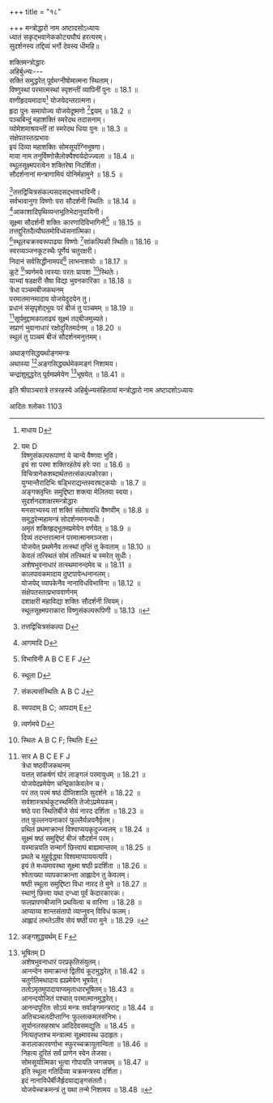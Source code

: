 +++
title = "१८"

+++
मन्त्रोद्धारो नाम अष्टादसोऽध्यायः  
ध्यातं सकृद्भवानेककोट्यघौघं हरत्यरम्।  
सुदर्शनस्य तद्दिव्यं भर्गो देवस्य धीमहि॥  
  
शक्तिमन्त्रोद्धारः  
अहिर्बुध्न्यः---  
सक्तिं समुद्धरेत् पूर्वमग्नीषोमात्मना स्थिताम्।  
विष्णुस्थां परमात्मस्थां स्पृशन्तीं व्यापिनीं पुनः ॥ 18.1 ॥  
वाणीहृदयमादाय[^1] योजयेदन्तरात्मना।  
हृदा पुनः समायोज्य योजयेदूष्मणो [^2]द्वयम् ॥ 18.2 ॥  
पञ्चबिन्दुं महाशक्तिं स्मरेदथ तदासनाम्।  
व्योमेशमाश्रयन्तीं तां स्मरेदथ धिया पुनः ॥ 18.3 ॥  
संक्षेपतस्तत्प्रभावः  
इयं दिव्या महाशक्तिः सोमसूर्याग्निभूषणा।  
माया नाम तनुर्विष्णोत्त्रैलोक्यैश्वर्यदोज्ज्वला ॥ 18.4 ॥  
स्थूलसूक्ष्मपरत्वेन शक्तिरेषा निदर्शिता।  
सौदर्शनानां मन्त्राणामियं योनिर्महामुने ॥ 18.5 ॥  

[^1]: माधाय D  

[^2]: यमः D  
विष्णुसंकल्परूपाणां ये चान्ये वैष्णवा भुवि।  
इयं सा परमा शक्तिरहंतेयं हरेः परा ॥ 18.6 ॥  
विचित्रानेकशब्दार्थतत्तत्संकल्पकोरका।  
युग्मान्तैरादिभिः षड्भिराद्यन्तस्वरषट्कयोः ॥ 18.7 ॥  
अङ्गक्लृप्तिः समुद्दिष्टा शक्त्या मेलितया स्वया।  
सुदर्शनदशाक्षरमन्त्रोद्धारः  
मनसाभ्यस्य तां शक्तिं संतोषावधि वैष्णवीम् ॥ 18.8 ॥  
समुद्धरेन्महामन्त्रं सोदर्शनमनन्यधीः।  
अमृतं शक्तिहृद्भूतमप्रमेयेन [^3]वर्णयेत् ॥ 18.9 ॥  
दिव्यं तदन्तरात्मानं परमात्मानमञ्जसा।  
योजयेत् प्रथमेनैव तत्स्थां तृप्तिं तु केवलाम् ॥ 18.10 ॥  
केवलं तत्स्थितं सोमं [^4]तत्स्थितं च स्मरेत् सुधीः।  
अशेषभुवनाधारं [^5]तत्स्थमानन्दमेव च ॥ 18.11 ॥  
[^4]कालपावकमादाय दुष्टपापेन्धनानलम्।  
योजयेद् व्यापकेनैव नानाविधविभाविना ॥ 18.12 ॥  
संक्षेपतस्तत्प्रभाववार्णनम्  
[^7]दशाक्षरी महाविद्या शक्तिः सौदर्शनी त्वियम्।  
स्थूलसूक्ष्मपराकारा विष्णुसंकल्परूपिणी ॥ 18.13 ॥  

[^3]: कल्पयेत् E  

[^4]: तत्तत्स्थानं B.C  

[^5]: तत्समानन्द D  

[^6]: कालप्रापक D  

[^7]: दशाक्षरा D  
  
[^8]तत्तद्विचित्रसंकल्पसदसद्भावभाविनी।  
सर्वभावानुगा विष्णोः परा सौदर्शनी स्थितिः ॥ 18.14 ॥  
[^9]आकाशादिपृथिव्यन्तभूतिभेदानुयायिनी।  
सूक्ष्मा सौदर्शनी शक्तिः कारणादिविभागिनी[^10] ॥ 18.15 ॥  
तत्तद्दुरितदैत्यौघतमोविध्वंसनात्मिका।  
[^11]स्थूलचक्रस्वरूपाढ्या विष्णोः [^12]सांकल्पिकी स्थितिः॥ 18.16 ॥  
स्वरव्यञ्जनकूटस्थैः पूर्णेयं चतुरक्षरी।  
निदानं सर्वसिद्धीनामपदं[^13] लाभनाशयोः ॥ 18.17 ॥  
कूटे [^14]त्र्यर्णमये त्वस्याः परतः प्रायशः [^15]स्थितेः।  
याभ्यां षडक्षरी सैषा विद्या भुवनकारिका ॥ 18.18 ॥  
त्रेधा पञ्चमबीजकथनम्  
परमातमानमादाय योजयेदुदयेन तु।  
प्रधानं संसृपृशेद्भूयः परं बीजं तु पञ्चमम् ॥ 18.19 ॥  
[^16]सूर्यमुद्दामकालाढ्यं सूक्ष्मं तद्बीजमुच्यते।  
सप्राणं भुवानाधारं रक्षोदुरितमर्दनम् ॥ 18.20 ॥  
स्थूलं तु पञ्चमं बीजं सौदर्शनमनुत्तमम्।  

[^8]: तत्तद्विचित्रसंकल्पा D  

[^9]: आगमादि D  

[^10]: विभाविनी A B C E F J  

[^11]: स्थूला D  

[^12]: संकल्पसंस्थितिः A B C J  

[^13]: स्वपदाम् B C; आपदाम् E  

[^14]: त्वर्णमये D  

[^15]: स्थितः A B C F; स्थितिः E  

[^16]: सार A B C E F J  
त्रेधा षष्ठवीजकथनम्  
यत्तत् सांकर्षणं घोरं लाङ्गलं परमायुधम् ॥ 18.21 ॥  
योजयेदप्रमेयेण चन्द्रिकाकेवलेन च।  
परं तत् परमं षष्ठं दीप्तिशालि सुदर्शने ॥ 18.22 ॥  
सर्वशास्त्रार्थकूटस्थमिति[^17] तेजोऽप्रमेयकम्।  
षष्ठे [^18]परा स्थितिर्बीजे सेयं नारद दर्शिता ॥ 18.23 ॥  
तत् फुल्लनयनाकारं फुल्लैर्यन्नयनैर्वृतम्[^19]।  
प्रथितं प्रथमाक्रान्तं विश्वाप्ययकृदुज्ज्वलम् ॥ 18.24 ॥  
सूक्ष्मं षष्ठं समुद्दिष्टं बीजं सौदर्शनं परम्।  
यस्मान्नयति सन्मार्गं [^20]छित्त्वाघं बाह्यमान्तरम् ॥ 18.25 ॥  
प्रथते च मुहुर्वृद्ध्या विश्वमाप्याययत्यपि।  
इयं ते मध्यमावस्था सूक्ष्मा षष्ठी प्रदर्शिता ॥ 18.26 ॥  
[^21]श्वेताख्या व्यापकाक्रान्ता आह्लादेन तु केवलम्।  
षष्ठी स्थूला समुद्दिष्टा विधा नारद ते मुने ॥ 18.27 ॥  
स्थाणुं छित्त्वा यथा दग्ध्वा [^22]पूर्वं केदारकारकः।  
[^23]फलप्रापणबीजानि प्रथयित्वा च वारिणा ॥ 18.28 ॥  
आप्याय्य शान्तसंतापो व्याप्नुवन् विविधं फलम्।  
आह्लादं लभतेऽतीव सेयं षष्ठीं परा मुने ॥ 18.29 ॥  

[^17]: मति D E J  

[^18]: वरा A B C D  

[^19]: उन्नयनैर्वृतम् B C  

[^20]: नित्वाघम् D  

[^21]: श्वेताख्यो व्यापकाक्रान्त आह्लादेन च केवलम् D  

[^22]: पुरा A B C J  

[^23]: फलप्रमाण A B C E J  
इति ते दर्शिता शश्वच्छक्तिः सा षोडशाक्षरी।  
सुदर्शनगायत्री  
स्वशक्त्या तु समाक्रान्ता गायत्री सेयमीरिता ॥ 18.30 ॥  
पुनः शक्तिमन्त्रवैभवः  
एषा सौदर्शनी शक्तिर्भवबीजक्षयंकरी।  
[^24]जप्तार्चिता हुता ध्याता तारयत्येव साधकम् ॥ 18.31 ॥  
अस्याः प्रातिस्विकं बीजं चतुर्थं कूटमुत्तमम्।  
[^25]स्मृता प्रातिस्विकी शक्तिस्तृप्तिः[^26] सोमामृतात्मिका॥ 18.32 ॥  
शक्तिमन्त्रस्य प्रथमद्वितीयाक्षराभ्यां पुरुषसूक्तश्रीसूक्तयोराविर्भावः  
अक्षरादादिमादस्याः सूक्तं पौरुषमुद्गतम्।  
द्वितीयाक्षरसंभूतं श्रीसूक्तं नाम यन्मुने ॥ 18.33 ॥  
संक्षेपतो मन्त्रार्थवर्णनम्  
[^27]सहयोर्यत् स्मृतं ज्ञानं तत् सहस्रारमुच्यते।  
सहो बलं समाख्यातं तत् स्रवत्यखिलेन यत् ॥ 18.34 ॥  
तत् सहस्रं समाख्यातमनन्तं[^28] प्राणनं च तत्।  
[^29]अरं ज्ञानं समाख्यातं नित्यशुद्धं निरञ्जनम् ॥ 18.35 ॥  

[^24]: जप्तार्चितहुतध्याता D  

[^25]: C omits the portion from here up to the end of the chapter  

[^26]: तृप्तिसोमा D  

[^27]: सहसोः A.J; महसोः B.  

[^28]: मनन्तप्राणिगं D.  

[^29]: आरं D.  
ज्ञानक्रियात्मिका [^30]शक्तिरिति सौदर्शनी कला।  
संप्राप्योदयमुद्दामं भुवनस्य कृते स्वयम् ॥ 18.36 ॥  
प्राणसूर्यात्मिका भूत्वा परमात्मस्वरूपिणी।  
निहत्य दुरितं [^31]शश्वद्विश्वमाप्याययन्त्यपि[^32] ॥ 18.37 ॥  
[^33]स्वेता प्रसन्नभूयिष्ठा स्वयमानन्दते मुहुः।  
[^34]संहृतैर्विगृहीतैश्च वाक्यैर्वर्णैः पदैरपि ॥ 18.38 ॥  
लेशतोऽर्थगतिः प्रोक्ता [^35]विस्तृत्या नैव शक्यते।  
सुदर्शनसप्ताक्षरी  
प्रणवेन समाक्रान्ता सेयं सप्ताक्षरी [^36]स्मृता ॥ 18.39 ॥  
सुदर्शनाष्टाक्षरी  
[^37]स्वशक्त्या च समाक्रान्ता सेयमष्टाक्षरी स्मृता।  
सुदर्शननवाक्षरी  
श्रिया समेता भूयोऽपि स्मृता सैषा [^38]नवाक्षरी ॥ 18.40 ॥  
  
अथाङ्गसिद्ध्यर्थाङ्गमन्त्रः  
अथास्या [^39]अङ्गसिद्ध्यर्थमेकमङ्गं निशामय।  
चन्द्रांशुमुद्धरेत् पूर्वमप्रमेयेण [^40]भूषयेत् ॥ 18.41 ॥  

[^30]: शक्तिरतः सौदर्शनी परा D  

[^31]: विश्वं विश्व D  

[^32]: यत्यपि A B E F G  

[^33]: श्वते A B E F  

[^34]: संहतैः D  

[^35]: विस्तृत्याम् D  

[^36]: वरा D  

[^37]: D omits this line  

[^38]: नवाक्षरा A B  

[^39]: अङ्गशुद्ध्यर्थम् E F  

[^40]: भूषितम् D  
अशेषभुवनाधारं परप्रकृतिसंयुतम्।  
आनन्देन समाक्रान्तं द्वितीयं कूटमुद्धरेत् ॥ 18.42 ॥  
चतुर्गतिमथादाय ह्यप्रमेयेण भूषयेत्।  
ततोऽमृतमुपादायाप्यमृताधारभूषितम्॥ 18.43 ॥  
आनन्दयोजितं [^41]पश्चात् परमात्मानमुद्धरेत्।  
आनन्दपूरितः[^42] सोऽयं मन्त्रः सर्वाङ्गमन्त्रराट् ॥ 18.44 ॥  
अतिचञ्चलदीप्ताग्निः फुल्लत्कमलसंनिभः।  
सूर्यानलसहस्राभ आदिदेवसमद्युतिः ॥ 18.45 ॥  
नित्यतृप्तश्च मन्त्रात्मा [^43]सूक्ष्मावस्थ उदाहृतः।  
[^44]करालाकारवर्णाभा स्फुरच्चक्रायुतान्विता[^45] ॥ 18.46 ॥  
निहत्य दुरितं सर्वं प्राणेन स्वेन तेजसा।  
[^46]सोमसूर्यात्मिका भूत्वा गोपायति जगत्त्रयम् ॥ 18.47 ॥  
इति स्थूला गतिर्दिव्या चक्रमन्त्रस्य दर्शिता।  
[^47]इदं नानाविधैर्बीजैर्हृदयाद्यङ्गसंततौ।  
योजयेच्चक्रमन्त्रं तु [^48]यथा तन्मे निशामय ॥ 18.48 ॥  
  
इति श्रीपाञ्चरात्रे तत्ररहस्ये अहिर्बुध्न्यसंहितायां मन्त्रोद्धारो नाम अष्टादशोऽध्यायः  
  
आदितः श्लोकाः 1103  
  

[^41]: कृत्वा D  

[^42]: पूरितम् D  

[^43]: सूक्ष्मावस्था उदाहृता E J  

[^44]: करालकालवह्न्यायम् D  

[^45]: आयुधान्वितम् D E  

[^46]: सोमः सोम्यात्मना D  

[^47]: युक्तं D  

[^48]: यथावन्मे B E F